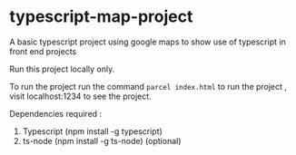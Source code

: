 # typescript-map-project
A basic typescript project using google maps to show use of typescript in front end projects

Run this project locally only.

To run the project run the command ```parcel index.html``` to run the project , visit localhost:1234 to see the project.

Dependencies required :
1. Typescript (npm install -g typescript)
2. ts-node (npm install -g ts-node) (optional)
